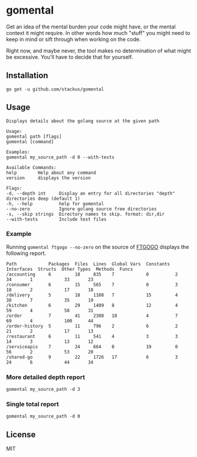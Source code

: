 # gomental

Get an idea of the mental burden your code might have, or the mental context it might require. In other words how much "stuff" you might need to keep in mind or sift through when working on the code.

Right now, and maybe never, the tool makes no determination of what might be excessive. You'll have to decide that for yourself.

## Installation
    go get -u github.com/stackus/gomental

## Usage

    Displays details about the golang source at the given path
    
    Usage:
    gomental path [flags]
    gomental [command]
    
    Examples:
    gomental my_source_path -d 0 --with-tests
    
    Available Commands:
    help        Help about any command
    version     displays the version
    
    Flags:
    -d, --depth int     Display an entry for all directories "depth" directories deep (default 1)
    -h, --help          help for gomental
    --no-zero           Ignore golang source free directories
    -s, --skip strings  Directory names to skip. format: dir,dir
    --with-tests        Include test files


### Example
 Running `gomental ftgogo --no-zero` on the source of [FTGOGO](https://github.com/stackus/ftgogo) displays the following report.

    Path            Packages  Files  Lines  Global Vars  Constants  Interfaces  Structs  Other Types  Methods  Funcs
    /accounting     6         18     835    7            0          2           34       1            33       23
    /consumer       6         15     565    7            0          3           18       2            17       18
    /delivery       5         18     1108   7            15         4           30       7            35       19
    /kitchen        6         29     1409   8            12         4           59       4            58       31
    /order          7         41     2308   10           4          7           69       4            100      44
    /order-history  5         11     796    2            6          2           21       2            17       13
    /restaurant     6         11     541    4            3          3           14       3            13       12
    /serviceapis    7         24     664    0            19         0           56       2            53       20
    /shared-go      9         22     1726   17           6          3           24       6            44       34

### More detailed depth report

    gomental my_source_path -d 3

### Single total report

    gomental my_source_path -d 0

## License
MIT
